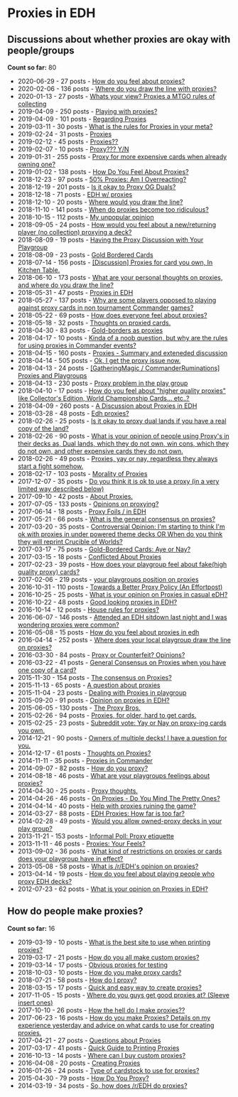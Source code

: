 # Proxies in EDH

## Discussions about whether proxies are okay with people/groups

**Count so far:** 80 

* 2020-06-29 - 27 posts - [How do you feel about proxies?](https://www.reddit.com/r/EDH/comments/hhxs4y/how_do_you_feel_about_proxies/)
* 2020-02-06 - 136 posts - [Where do you draw the line with proxies?](https://www.reddit.com/r/EDH/comments/ezwyaf/where_do_you_draw_the_line_with_proxies/)
* 2020-01-13 - 27 posts - [Whats your view? Proxies a MTGO rules of collecting](https://www.reddit.com/r/EDH/comments/eo5dye/whats_your_view_proxies_a_mtgo_rules_of_collecting/)
* 2019-04-09 - 250 posts - [Playing with proxies?](https://www.reddit.com/r/EDH/comments/bb3pmv/playing_with_proxies/)
* 2019-04-09 - 101 posts - [Regarding Proxies](https://www.reddit.com/r/EDH/comments/bb9pnh/regarding_proxies/)
* 2019-03-11 - 30 posts - [What is the rules for Proxies in your meta?](https://www.reddit.com/r/EDH/comments/azmn7z/what_is_the_rules_for_proxies_in_your_meta/)
* 2019-02-24 - 31 posts - [Proxies](https://www.reddit.com/r/EDH/comments/au6csl/proxies/)
* 2019-02-12 - 45 posts - [Proxies??](https://www.reddit.com/r/EDH/comments/apngd2/proxies/)
* 2019-02-07 - 10 posts - [Proxy??? Y/N](https://www.reddit.com/r/EDH/comments/ao0jwa/proxy_yn/)
* 2019-01-31 - 255 posts - [Proxy for more expensive cards when already owning one?](https://www.reddit.com/r/EDH/comments/alk9zk/proxy_for_more_expensive_cards_when_already/)
* 2019-01-02 - 138 posts - [How Do You Feel About Proxies?](https://www.reddit.com/r/EDH/comments/abtw1h/how_do_you_feel_about_proxies/)
* 2018-12-23 - 97 posts - [50% Proxies: Am I Overreacting?](https://www.reddit.com/r/EDH/comments/a8sr53/50_proxies_am_i_overreacting/)
* 2018-12-19 - 201 posts - [Is it okay to Proxy OG Duals?](https://www.reddit.com/r/EDH/comments/a7i894/is_it_okay_to_proxy_og_duals/)
* 2018-12-18 - 71 posts - [EDH w/ proxies](https://www.reddit.com/r/EDH/comments/a75kuf/edh_w_proxies/)
* 2018-12-10 - 20 posts - [Where would you draw the line?](https://www.reddit.com/r/EDH/comments/a4z1tt/where_would_you_draw_the_line/)
* 2018-11-10 - 141 posts - [When do proxies become too ridiculous?](https://www.reddit.com/r/EDH/comments/9vsyvl/when_do_proxies_become_too_ridiculous/)
* 2018-10-15 - 112 posts - [My unpopular opinion](https://www.reddit.com/r/EDH/comments/9oey3u/my_unpopular_opinion/)
* 2018-09-05 - 24 posts - [How would you feel about a new/returning player (no collection) proxying a deck?](https://www.reddit.com/r/EDH/comments/9d9u28/how_would_you_feel_about_a_newreturning_player_no/)
* 2018-08-09 - 19 posts - [Having the Proxy Discussion with Your Playgroup](https://www.reddit.com/r/EDH/comments/960kzs/having_the_proxy_discussion_with_your_playgroup/)
* 2018-08-09 - 23 posts - [Gold Bordered Cards](https://www.reddit.com/r/EDH/comments/95x7ok/gold_bordered_cards/)
* 2018-07-14 - 156 posts - [\[Discussion\] Proxies for card you own, In Kitchen Table.](https://www.reddit.com/r/EDH/comments/8yuo8h/discussion_proxies_for_card_you_own_in_kitchen/)
* 2018-06-10 - 173 posts - [What are your personal thoughts on proxies, and where do you draw the line?](https://www.reddit.com/r/EDH/comments/8q0wgv/what_are_your_personal_thoughts_on_proxies_and/)
* 2018-05-31 - 47 posts - [Proxies in EDH](https://www.reddit.com/r/EDH/comments/8ne5s8/proxies_in_edh/)
* 2018-05-27 - 137 posts - [Why are some players opposed to playing against proxy cards in non tournament Commander games?](https://www.reddit.com/r/EDH/comments/8ml89h/why_are_some_players_opposed_to_playing_against/)
* 2018-05-22 - 69 posts - [How does everyone feel about proxies?](https://www.reddit.com/r/EDH/comments/8ldj6n/how_does_everyone_feel_about_proxies/)
* 2018-05-18 - 32 posts - [Thoughts on proxied cards.](https://www.reddit.com/r/EDH/comments/8kfp6x/thoughts_on_proxied_cards/)
* 2018-04-30 - 83 posts - [Gold-borders as proxies](https://www.reddit.com/r/EDH/comments/8fxm5a/goldborders_as_proxies/)
* 2018-04-17 - 10 posts - [Kinda of a noob question, but why are the rules for using proxies in Commander events?](https://www.reddit.com/r/EDH/comments/8czu7e/kinda_of_a_noob_question_but_why_are_the_rules/)
* 2018-04-15 - 160 posts - [Proxies - Summary and exteneded discussion](https://www.reddit.com/r/EDH/comments/8cd78n/proxies_summary_and_exteneded_discussion/)
* 2018-04-14 - 505 posts - [Ok, I get the proxy issue now.](https://www.reddit.com/r/EDH/comments/8c5y3l/ok_i_get_the_proxy_issue_now/)
* 2018-04-13 - 24 posts - [\[GatheringMagic / CommanderRuminations\] Proxies and Playgroups](https://www.reddit.com/r/EDH/comments/8c0sdr/gatheringmagic_commanderruminations_proxies_and/)
* 2018-04-13 - 230 posts - [Proxy problem in the play group](https://www.reddit.com/r/EDH/comments/8bxzca/proxy_problem_in_the_play_group/)
* 2018-04-10 - 17 posts - [How do you feel about "higher quality proxies" like Collector's Edition, World Championship Cards... etc..?](https://www.reddit.com/r/EDH/comments/8bbl1q/how_do_you_feel_about_higher_quality_proxies_like/)
* 2018-04-09 - 260 posts - [A Discussion about Proxies in EDH](https://www.reddit.com/r/EDH/comments/8b2lu0/a_discussion_about_proxies_in_edh/)
* 2018-03-28 - 48 posts - [Edh proxies?](https://www.reddit.com/r/EDH/comments/87p35v/edh_proxies/)
* 2018-02-26 - 25 posts - [Is it okay to proxy dual lands if you have a real copy of the land?](https://www.reddit.com/r/EDH/comments/809umx/is_it_okay_to_proxy_dual_lands_if_you_have_a_real/)
* 2018-02-26 - 90 posts - [What is your opinion of people using Proxy's in their decks as, Dual lands, which they do not own, win cons, which they do not own, and other expensive cards they do not own.](https://www.reddit.com/r/EDH/comments/80eg0z/what_is_your_opinion_of_people_using_proxys_in/)
* 2018-02-26 - 49 posts - [Proxies, yay or nay, regardless they always start a fight somehow.](https://www.reddit.com/r/EDH/comments/80fh3v/proxies_yay_or_nay_regardless_they_always_start_a/)
* 2018-02-17 - 103 posts - [Morality of Proxies](https://www.reddit.com/r/EDH/comments/7y7bbc/morality_of_proxies/)
* 2017-12-07 - 35 posts - [Do you think it is ok to use a proxy (in a very limited way described below)](https://www.reddit.com/r/EDH/comments/7i9e98/do_you_think_it_is_ok_to_use_a_proxy_in_a_very/)
* 2017-09-10 - 42 posts - [About Proxies.](https://www.reddit.com/r/EDH/comments/6zb8ah/about_proxies/)
* 2017-07-05 - 133 posts - [Opinions on proxying?](https://www.reddit.com/r/EDH/comments/6le999/opinions_on_proxying/)
* 2017-06-14 - 18 posts - [Proxy Foils / in EDH](https://www.reddit.com/r/EDH/comments/6h4n9o/proxy_foils_in_edh/)
* 2017-05-21 - 66 posts - [What is the general consensus on proxies?](https://www.reddit.com/r/EDH/comments/6cf7nz/what_is_the_general_consensus_on_proxies/)
* 2017-03-20 - 35 posts - [Controversial Opinion: I'm starting to think I'm ok with proxies in under powered theme decks OR When do you think they will reprint Crucible of Worlds?](https://www.reddit.com/r/EDH/comments/60fwij/controversial_opinion_im_starting_to_think_im_ok/)
* 2017-03-17 - 75 posts - [Gold-Bordered Cards: Aye or Nay?](https://www.reddit.com/r/EDH/comments/5zwair/goldbordered_cards_aye_or_nay/)
* 2017-03-15 - 18 posts - [Conflicted About Proxies ](https://www.reddit.com/r/EDH/comments/5zktwn/conflicted_about_proxies/)
* 2017-02-23 - 39 posts - [How does your playgroup feel about fake(high quality proxy) cards?](https://www.reddit.com/r/EDH/comments/5vqjvs/how_does_your_playgroup_feel_about_fakehigh/)
* 2017-02-06 - 219 posts - [your playgroups position on proxies](https://www.reddit.com/r/EDH/comments/5sfq6g/your_playgroups_position_on_proxies/)
* 2016-10-31 - 110 posts - [Towards a Better Proxy Policy (An Effortpost)](https://www.reddit.com/r/EDH/comments/5aehrp/towards_a_better_proxy_policy_an_effortpost/)
* 2016-10-25 - 25 posts - [What is your opinion on Proxies in casual eDH?](https://www.reddit.com/r/EDH/comments/59bwrk/what_is_your_opinion_on_proxies_in_casual_edh/)
* 2016-10-22 - 48 posts - [Good looking proxies in EDH?](https://www.reddit.com/r/EDH/comments/58rx1j/good_looking_proxies_in_edh/)
* 2016-10-14 - 12 posts - [House rules for proxies?](https://www.reddit.com/r/EDH/comments/57e3u7/house_rules_for_proxies/)
* 2016-06-07 - 146 posts - [Attended an EDH sitdown last night and I was wondering proxies were common?](https://www.reddit.com/r/EDH/comments/4mzqwr/attended_an_edh_sitdown_last_night_and_i_was/)
* 2016-05-08 - 15 posts - [How do you feel about proxies in edh](https://www.reddit.com/r/EDH/comments/4ictzd/how_do_you_feel_about_proxies_in_edh/)
* 2016-04-14 - 252 posts - [Where does your local playgroup draw the line on proxies?](https://www.reddit.com/r/EDH/comments/4er3pm/where_does_your_local_playgroup_draw_the_line_on/)
* 2016-03-30 - 84 posts - [Proxy or Counterfeit? Opinions?](https://www.reddit.com/r/EDH/comments/4cn3vo/proxy_or_counterfeit_opinions/)
* 2016-03-22 - 41 posts - [General Consensus on Proxies when you have one copy of a card?](https://www.reddit.com/r/EDH/comments/4bgnqp/general_consensus_on_proxies_when_you_have_one/)
* 2015-11-30 - 154 posts - [The consensus on Proxies?](https://www.reddit.com/r/EDH/comments/3uv31e/the_consensus_on_proxies/)
* 2015-11-13 - 65 posts - [A question about proxies](https://www.reddit.com/r/EDH/comments/3sni3h/a_question_about_proxies/)
* 2015-11-04 - 23 posts - [Dealing with Proxies in playgroup](https://www.reddit.com/r/EDH/comments/3rjj41/dealing_with_proxies_in_playgroup/)
* 2015-09-20 - 91 posts - [Opinion on proxies in EDH?](https://www.reddit.com/r/EDH/comments/3lpuxy/opinion_on_proxies_in_edh/)
* 2015-06-05 - 130 posts - [The Proxy Bros.](https://www.reddit.com/r/EDH/comments/38mrsp/the_proxy_bros/)
* 2015-02-26 - 94 posts - [Proxies, for older, hard to get cards.](https://www.reddit.com/r/EDH/comments/2x9l99/proxies_for_older_hard_to_get_cards/)
* 2015-02-25 - 23 posts - [Subreddit vote: Yay or Nay on proxy-ing cards you own.](https://www.reddit.com/r/EDH/comments/2xa4j5/subreddit_vote_yay_or_nay_on_proxying_cards_you/)
* 2014-12-21 - 90 posts - [Owners of multiple decks! I have a question for you.](https://www.reddit.com/r/EDH/comments/2py5g1/owners_of_multiple_decks_i_have_a_question_for_you/)
* 2014-12-17 - 61 posts - [Thoughts on Proxies?](https://www.reddit.com/r/EDH/comments/2pkwak/thoughts_on_proxies/)
* 2014-11-11 - 35 posts - [Proxies in Commander ](https://www.reddit.com/r/EDH/comments/2m0j6j/proxies_in_commander/)
* 2014-09-07 - 82 posts - [How do you proxy?](https://www.reddit.com/r/EDH/comments/2fq1d1/how_do_you_proxy/)
* 2014-08-18 - 46 posts - [What are your playgroups feelings about proxies? ](https://www.reddit.com/r/EDH/comments/2dx11c/what_are_your_playgroups_feelings_about_proxies/)
* 2014-04-30 - 25 posts - [Proxy thoughts.](https://www.reddit.com/r/EDH/comments/24eeqd/proxy_thoughts/)
* 2014-04-26 - 46 posts - [On Proxies - Do You Mind The Pretty Ones?](https://www.reddit.com/r/EDH/comments/2406ga/on_proxies_do_you_mind_the_pretty_ones/)
* 2014-04-14 - 40 posts - [Help with proxies ruining the game?](https://www.reddit.com/r/EDH/comments/22z47n/help_with_proxies_ruining_the_game/)
* 2014-03-27 - 88 posts - [EDH Proxies: How far is too far?](https://www.reddit.com/r/EDH/comments/21h3ys/edh_proxies_how_far_is_too_far/)
* 2014-02-28 - 49 posts - [Would you allow owned-proxy decks in your play group?](https://www.reddit.com/r/EDH/comments/1z4wzz/would_you_allow_ownedproxy_decks_in_your_play/)
* 2013-11-21 - 153 posts - [Informal Poll: Proxy etiquette](https://www.reddit.com/r/EDH/comments/1r57un/informal_poll_proxy_etiquette/)
* 2013-11-11 - 46 posts - [Proxies: Your Feels?](https://www.reddit.com/r/EDH/comments/1k5o5p/proxies_your_feels/)
* 2013-09-02 - 36 posts - [What kind of restrictions on proxies or cards does your playgroup have in effect?](https://www.reddit.com/r/EDH/comments/1llinc/what_kind_of_restrictions_on_proxies_or_cards/)
* 2013-05-08 - 58 posts - [What is /r/EDH's opinion on proxies?](https://www.reddit.com/r/EDH/comments/1dy8jo/what_is_redhs_opinion_on_proxies/)
* 2013-04-14 - 19 posts - [How do you feel about playing people who proxy EDH decks?](https://www.reddit.com/r/EDH/comments/1cck4z/how_do_you_feel_about_playing_people_who_proxy/)
* 2012-07-23 - 62 posts - [What is your opinion on Proxies in EDH?](https://www.reddit.com/r/EDH/comments/x1bs8/what_is_your_opinion_on_proxies_in_edh/)

## How do people make proxies?

**Count so far:** 16

* 2019-03-19 - 10 posts - [What is the best site to use when printing proxies?](https://www.reddit.com/r/EDH/comments/b31zbs/what_is_the_best_site_to_use_when_printing_proxies/)
* 2019-03-17 - 21 posts - [How do you all make custom proxies?](https://www.reddit.com/r/EDH/comments/b2a20g/how_do_you_all_make_custom_proxies/)
* 2019-03-14 - 17 posts - [Obvious proxies for testing](https://www.reddit.com/r/EDH/comments/b0xlyf/obvious_proxies_for_testing/)
* 2018-10-03 - 10 posts - [How do you make proxy cards?](https://www.reddit.com/r/EDH/comments/9l4dx2/how_do_you_make_proxy_cards/)
* 2018-07-21 - 58 posts - [How do I proxy?](https://www.reddit.com/r/EDH/comments/90luxi/how_do_i_proxy/)
* 2018-03-15 - 17 posts - [Quick and easy way to create proxies?](https://www.reddit.com/r/EDH/comments/84n6ev/quick_and_easy_way_to_create_proxies/)
* 2017-11-05 - 15 posts - [Where do you guys get good proxies at? (Sleeve insert ones)](https://www.reddit.com/r/EDH/comments/7av2si/where_do_you_guys_get_good_proxies_at_sleeve/)
* 2017-10-10 - 26 posts - [How the hell do I make proxies??](https://www.reddit.com/r/EDH/comments/75h19g/how_the_hell_do_i_make_proxies/)
* 2017-06-23 - 16 posts - [How do you make Proxies? Details on my experience yesterday and advice on what cards to use for creating proxies.](https://www.reddit.com/r/EDH/comments/6j2hyw/how_do_you_make_proxies_details_on_my_experience/)
* 2017-04-21 - 27 posts - [Questions about Proxies](https://www.reddit.com/r/EDH/comments/66olfv/questions_about_proxies/)
* 2017-03-17 - 41 posts - [Quick Guide to Printing Proxies](https://www.reddit.com/r/EDH/comments/5zyu6w/quick_guide_to_printing_proxies/)
* 2016-10-13 - 14 posts - [Where can I buy custom proxies?](https://www.reddit.com/r/EDH/comments/57c2v8/where_can_i_buy_custom_proxies/)
* 2016-04-08 - 20 posts - [Creating Proxies](https://www.reddit.com/r/EDH/comments/4dww15/creating_proxies/)
* 2016-01-26 - 24 posts - [Type of cardstock to use for proxies?](https://www.reddit.com/r/EDH/comments/42s232/type_of_cardstock_to_use_for_proxies/)
* 2015-04-30 - 79 posts - [How Do You Proxy?](https://www.reddit.com/r/EDH/comments/34fcx5/how_do_you_proxy/)
* 2014-03-19 - 34 posts - [So, how does /r/EDH do proxies?](https://www.reddit.com/r/EDH/comments/20t0h5/so_how_does_redh_do_proxies/)


















